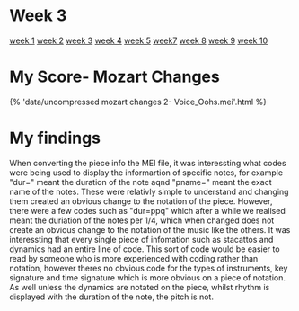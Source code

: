 # Week 3

[week 1](week1.md)  [week 2](week2.md)  [week 3](week3.md)  [week 4](week4.md)  [week 5](week5.md)   [week7](week7.d)  [week 8](week8.md)  [week 9](week9.md)  [week 10](week10.md)  


# My Score- Mozart Changes

{% 'data/uncompressed mozart changes 2- Voice_Oohs.mei'.html %}

# My findings

When converting the piece info the MEI file, it was interessting what codes were being used to display the informartion of specific notes, for example "dur=" meant the duration of the note aqnd "pname=" meant the exact name of the notes. These were relativly simple to understand and changing them created an obvious change to the notation of the piece. However, there were a few codes such as "dur=ppq" which after a while we realised meant the duriation of the notes per 1/4, which when changed does not create an obvious change to the notation of the music like the others. It was interessting that every single piece of infomation such as stacattos and dynamics had an entire line of code. This sort of code would be easier to read by someone who is more experienced with coding rather than notation, however theres no obvious code for the types of instruments, key signature and time signature which is more obvious on a piece of notation. As well unless the dynamics are notated on the piece, whilst rhythm is displayed with the duration of the note, the pitch is not. 

